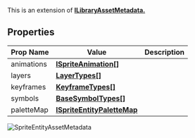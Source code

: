 This is an extension of **[ILibraryAssetMetadata.](/Documentation/Interfaces/ILibraryAssetMetadata.md)**

## Properties

| Prop Name | Value | Description |
| --------------------- | ------ | ------------------- |
| animations | **[ISpriteAnimation[]](/Documentation/Interfaces/ISpriteAnimation.md)** | |
| layers | **[LayerTypes[]](/Documentation/Interfaces/LayerTypes/)** | |
| keyframes | **[KeyframeTypes[]](/Documentation/Interfaces/KeyframeTypes/)** |  |
| symbols | **[BaseSymbolTypes[]](/Documentation/Interfaces/BaseSymbolTypes/)** | |
| paletteMap | **[ISpriteEntityPaletteMap](/Documentation/Interfaces/ISpriteEntityPaletteMap.md)** | |

![SpriteEntityAssetMetadata](https://github.com/user-attachments/assets/bc9be02d-2780-414a-9263-b7361f84739b)


